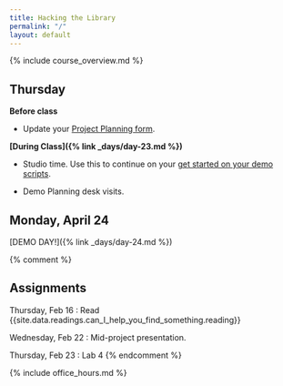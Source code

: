 ```yaml
---
title: Hacking the Library
permalink: "/"
layout: default
---
```


<div class="jumbotron" markdown="1">
  {% include course_overview.md %}
</div>

<div class="row">

<div class="col-lg-4" markdown="1">

## Thursday

**Before class**

* Update your [Project Planning form](https://goo.gl/forms/KLOnNBPgKgDf8bCl1).

**[During Class]({% link _days/day-23.md %})**

* Studio time. Use this to continue on your [get started on your demo scripts](https://docs.google.com/document/d/1n8wElknf4g3NchZzqgr_Nu-tIdK7v9JUrgqSZ690QUQ/edit#bookmark=id.fgey914ugmdv).

* Demo Planning desk visits.

</div>

<div class="col-lg-4" markdown="1">

## Monday, April 24

[DEMO DAY!]({% link _days/day-24.md %})
</div>

{% comment %}

## Assignments

Thursday, Feb 16
: Read {{site.data.readings.can_I_help_you_find_something.reading}}

Wednesday, Feb 22
: Mid-project presentation.

Thursday, Feb 23
: Lab 4
{% endcomment %}

<div class="col-lg-4" markdown="1">
{% include office_hours.md %}
</div>

</div>
